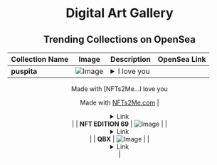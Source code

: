 <div align="center">

# Digital Art Gallery

## Trending Collections on OpenSea

| Collection Name                       | Image                                                                                     | Description                       | OpenSea Link                                                                                          |
|---------------------------------------|-------------------------------------------------------------------------------------------|-----------------------------------|--------------------------------------------------------------------------------------------------------|
| **puspita** | ![Image](https://i.seadn.io/s/raw/files/1d6be0b4caa6c3a165d4d279b467afbb.webp?w=500&auto=format?w=200&auto=format) | <details><summary>I love you

Made with [NFTs2Me...</summary>I love you

Made with [NFTs2Me.com](https://nfts2me.com/)</details> | <details><summary>Link</summary>[puspita](https://opensea.io/collection/puspita)</details> |
| **NFT EDITION 69** | ![Image](https://i.seadn.io/s/raw/files/f9a98ec38e5566ce9b21f75a8a8cc723.jpg?w=500&auto=format?w=200&auto=format) |  | <details><summary>Link</summary>[NFT EDITION 69](https://opensea.io/collection/nft-edition-69)</details> |
| **QBX** | ![Image](https://i.seadn.io/s/raw/files/245d0b28ce15b53d942e0be997de9db0.png?w=500&auto=format?w=200&auto=format) |  | <details><summary>Link</summary>[QBX](https://opensea.io/collection/qbx-15)</details> |

</div>